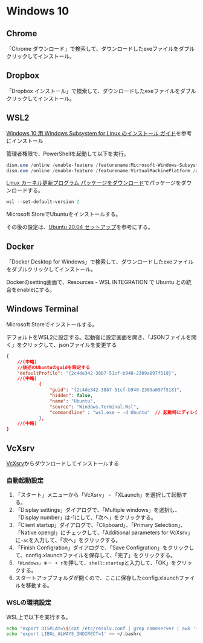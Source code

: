 # Windows 10

## Chrome

「Chrome ダウンロード」で検索して、ダウンロードしたexeファイルをダブルクリックしてインストール。

## Dropbox

「Dropbox インストール」で検索して、ダウンロードしたexeファイルをダブルクリックしてインストール。

## WSL2

[Windows 10 用 Windows Subsystem for Linux のインストール ガイド](https://docs.microsoft.com/ja-jp/windows/wsl/install-win10)を参考にインストール

管理者権限で、PowerShellを起動して以下を実行。

```powershell
dism.exe /online /enable-feature /featurename:Microsoft-Windows-Subsystem-Linux /all /norestart
dism.exe /online /enable-feature /featurename:VirtualMachinePlatform /all /norestart
```

[Linux カーネル更新プログラム パッケージをダウンロード](https://docs.microsoft.com/ja-jp/windows/wsl/install-win10#step-4---download-the-linux-kernel-update-package)でパッケージをダウンロードする。

```powershell
wsl --set-default-version 2
```

Microsoft StoreでUbuntuをインストールする。

その後の設定は、[Ubuntu 20.04 セットアップ](./ubuntu-20.04.html)を参考にする。

## Docker

「Docker Desktop for Windows」で検索して、ダウンロードしたexeファイルをダブルクリックしてインストール。

Dockerのsetting画面で、Resources - WSL INTEGRATION で Ubuntu との統合をenableにする。

## Windows Terminal

Microsoft Storeでインストールする。

デフォルトをWSL2に設定する。起動後に設定画面を開き、「JSONファイルを開く」をクリックして、jsonファイルを変更する

```json
{
    //(中略)
    //後述のUbuntuのguidを設定する
    "defaultProfile": "{2c4de342-38b7-51cf-b940-2309a097f518}",
    //(中略)
            {
                "guid": "{2c4de342-38b7-51cf-b940-2309a097f518}",
                "hidden": false,
                "name": "Ubuntu",
                "source": "Windows.Terminal.Wsl",
                "commandline" : "wsl.exe ~ -d Ubuntu"  // 起動時にディレクトリをUbutuのHOMEにする
            },
    //(中略)
}
```

## VcXsrv

[VcXsrv](https://sourceforge.net/projects/vcxsrv/)からダウンロードしてインストールする

### 自動起動設定

1. 「スタート」メニューから「VcXsrv」 - 「XLaunch」を選択して起動する。
2. 「Display settings」ダイアログで、「Multiple windows」を選択し、「Display number」は-1にして、「次へ」をクリックする。
3. 「Client startup」ダイアログで、「Clipboard」、「Primary Selection」、「Native opengl」にチェックして、「Additional parameters for VcXsrv」に`-ac`を入力して、「次へ」をクリックする。
4. 「Finish Configration」ダイアログで、「Save Configration」をクリックして、config.xlaunchファイルを保存して、「完了」をクリックする。
5. `「Windows」キー + r`を押して、`shell:startup`と入力して、「OK」をクリックする。
6. スタートアップフォルダが開くので、ここに保存したconfig.xlaunchファイルを移動する。

### WSLの環境設定

WSL上で以下を実行する。

```bash
echo "export DISPLAY=\$(cat /etc/resolv.conf | grep nameserver | awk '{print \$2}'):0.0" >> ~/.bashrc
echo 'export LIBGL_ALWAYS_INDIRECT=1' >> ~/.bashrc
```
